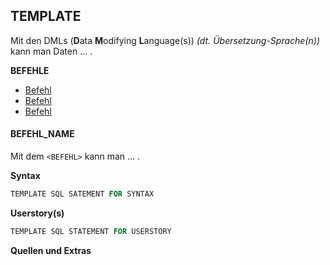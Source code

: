 ## TEMPLATE
Mit den DMLs (**D**ata **M**odifying **L**anguage(s)) *(dt. Übersetzung-Sprache(n))* kann man Daten ... .

**BEFEHLE**

- [Befehl](#Befehl)
- [Befehl](#Befehl)
- [Befehl](#Befehl)

#### BEFEHL_NAME
Mit dem `<BEFEHL>` kann man ... .

**Syntax**
```sql
TEMPLATE SQL SATEMENT FOR SYNTAX
```
**Userstory(s)**
```sql
TEMPLATE SQL STATEMENT FOR USERSTORY
```
**Quellen und Extras**